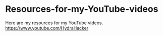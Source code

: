 # Resources-for-my-YouTube-videos
Here are my resources for my YouTube videos. https://www.youtube.com/HydraHacker
